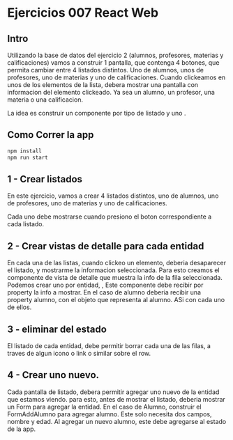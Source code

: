 # Ejercicios 007 React Web

## Intro

Utilizando la base de datos del ejercicio 2 (alumnos, profesores, materias y calificaciones) vamos a construir 1 pantalla, que contenga 4 botones, que permita cambiar entre 4 listados distintos. Uno de alumnos, unos de profesores, uno de materias y uno de calificaciones.
Cuando clickeamos en unos de los elementos de la lista, debera mostrar una pantalla con informacion del elemento clickeado. Ya sea un alumno, un profesor, una materia o una calificacion.

La idea es construir un componente por tipo de listado <ListaAlumnos /> <ListaProfesores /> y uno <DetalleAlumno>. <DetalleProfesor>

## Como Correr la app

```bash
npm install
npm run start
```

## 1 - Crear listados

En este ejercicio, vamos a crear 4 listados distintos, uno de alumnos, uno de profesores, uno de materias y uno de calificaciones.

Cada uno debe mostrarse cuando presiono el boton correspondiente a cada listado.

## 2 - Crear vistas de detalle para cada entidad

En cada una de las listas, cuando clickeo un elemento, deberia desaparecer el listado, y mostrarme la informacion seleccionada.
Para esto creamos el componente de vista de detalle que muestra la info de la fila seleccionada. Podemos crear uno por entidad, <DetalleAlumno/>, <DetalleProfesor>
Este componente debe recibir por property la info a mostrar. En el caso de alumno deberia recibir una property alumno, con el objeto que representa al alumno. ASi con cada uno de ellos.

## 3 - eliminar del estado

El listado de cada entidad, debe permitir borrar cada una de las filas, a traves de algun icono o link o similar sobre el row.

## 4 - Crear uno nuevo.

Cada pantalla de listado, debera permitir agregar uno nuevo de la entidad que estamos viendo.
para esto, antes de mostrar el listado, deberia mostrar un Form para agregar la entidad.
En el caso de Alumno, construir el FormAddAlumno para agregar alumno. Este solo necesita dos campos, nombre y edad.
Al agregar un nuevo alumno, este debe agregarse al estado de la app.
